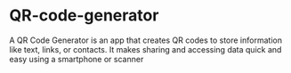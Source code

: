 # QR-code-generator
A QR Code Generator is an app that creates QR codes to store information like text, links, or contacts. It makes sharing and accessing data quick and easy using a smartphone or scanner
